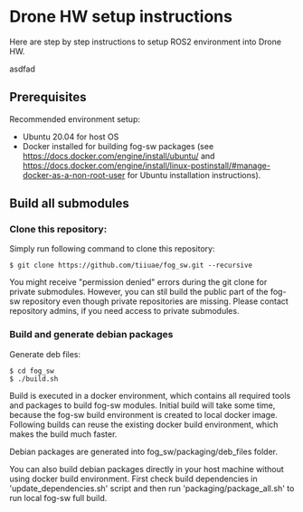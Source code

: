 # Drone HW setup instructions

Here are step by step instructions to setup ROS2 environment into Drone HW.

asdfad

## Prerequisites

Recommended environment setup:
- Ubuntu 20.04 for host OS
- Docker installed for building fog-sw packages (see https://docs.docker.com/engine/install/ubuntu/ and https://docs.docker.com/engine/install/linux-postinstall/#manage-docker-as-a-non-root-user for Ubuntu installation instructions).

## Build all submodules

### Clone this repository:

Simply run following command to clone this repository:
```
$ git clone https://github.com/tiiuae/fog_sw.git --recursive
```
You might receive "permission denied" errors during the git clone for private submodules. However, you can stil build the public part of the fog-sw repository even though private repositories are missing. Please contact repository admins, if you need access to private submodules.

### Build and generate debian packages

Generate deb files:
```
$ cd fog_sw
$ ./build.sh
```
Build is executed in a docker environment, which contains all required tools and packages to build fog-sw modules. Initial build will take some time, because the fog-sw build environment is created to local docker image. Following builds can reuse the existing docker build environment, which makes the build much faster.

Debian packages are generated into fog_sw/packaging/deb_files folder.

You can also build debian packages directly in your host machine without using docker build environment. First check build dependencies in 'update_dependencies.sh' script and then run 'packaging/package_all.sh' to run local fog-sw full build.
